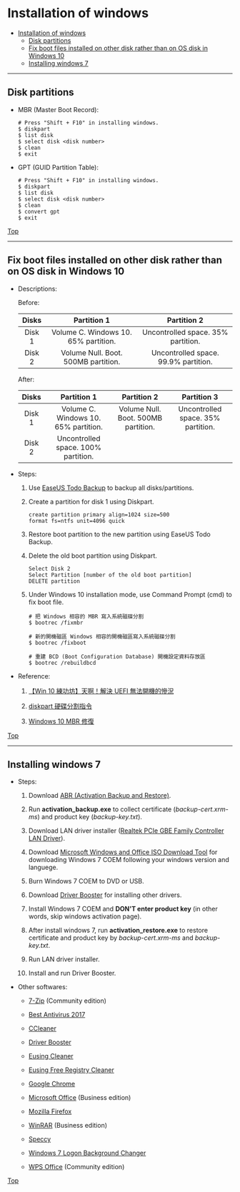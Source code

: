 # Installation of windows

<!-- TOC -->

- [Installation of windows](#installation-of-windows)
  - [Disk partitions](#disk-partitions)
  - [Fix boot files installed on other disk rather than on OS disk in Windows 10](#fix-boot-files-installed-on-other-disk-rather-than-on-os-disk-in-windows-10)
  - [Installing windows 7](#installing-windows-7)

<!-- /TOC -->

---

## Disk partitions

- MBR (Master Boot Record):

  ```windows
  # Press "Shift + F10" in installing windows.
  $ diskpart
  $ list disk
  $ select disk <disk number>
  $ clean
  $ exit
  ```

- GPT (GUID Partition Table):

  ```windows
  # Press "Shift + F10" in installing windows.
  $ diskpart
  $ list disk
  $ select disk <disk number>
  $ clean
  $ convert gpt
  $ exit
  ```

[Top](#installation-of-windows)

---

## Fix boot files installed on other disk rather than on OS disk in Windows 10

- Descriptions:

  Before:

  |  Disks |              Partition 1             |              Partition 2             |
  |:------:|:------------------------------------:|:------------------------------------:|
  | Disk 1 | Volume C. Windows 10. 65% partition. | Uncontrolled space. 35% partition.   |
  | Disk 2 | Volume Null. Boot. 500MB partition.  | Uncontrolled space. 99.9% partition. |

  After:

  |  Disks |              Partition 1             |             Partition 2             |             Partition 3            |
  |:------:|:------------------------------------:|:-----------------------------------:|:----------------------------------:|
  | Disk 1 | Volume C. Windows 10. 65% partition. | Volume Null. Boot. 500MB partition. | Uncontrolled space. 35% partition. |
  | Disk 2 | Uncontrolled space. 100% partition.  |                                     |                                    |

- Steps:

  1. Use [EaseUS Todo Backup](https://www.easeus.com/backup-software/) to backup all disks/partitions.

  2. Create a partition for disk 1 using Diskpart.

      ```shell
      create partition primary align=1024 size=500
      format fs=ntfs unit=4096 quick
      ```

  3. Restore boot partition to the new partition using EaseUS Todo Backup.

  4. Delete the old boot partition using Diskpart.

      ```shell
      Select Disk 2
      Select Partition [number of the old boot partition]
      DELETE partition
      ```

  5. Under Windows 10 installation mode, use Command Prompt (cmd) to fix boot file.

      ```shell
      # 把 Windows 相容的 MBR 寫入系統磁碟分割
      $ bootrec /fixmbr

      # 新的開機磁區 Windows 相容的開機磁區寫入系統磁碟分割
      $ bootrec /fixboot

      # 重建 BCD (Boot Configuration Database) 開機設定資料存放區
      $ bootrec /rebuildbcd
      ```

- Reference:

  1. [【Win 10 練功坊】天啊！解決 UEFI 無法開機的慘況](https://www.techbang.com/posts/49377-win-10-practice-workshops-day-solving-misery-uefi-will-not-power-on)

  2. [diskpart 硬碟分割指令](http://blog.ilc.edu.tw/blog/index.php?op=printView&articleId=505798&blogId=25793)

  3. [Windows 10 MBR 修復](https://home.gamer.com.tw/creationDetail.php?sn=3339579)

[Top](#installation-of-windows)

---

## Installing windows 7

- Steps:

  1. Download [ABR (Activation Backup and Restore)](https://directedge.us/content/abr-activation-backup-and-restore).

  2. Run **activation_backup.exe** to collect certificate (*backup-cert.xrm-ms*) and product key (*backup-key.txt*).

  3. Download LAN driver installer ([Realtek PCIe GBE Family Controller LAN Driver](https://realtek-download.com/realtek-pcie-gbe-family-controller/)).

  4. Download [Microsoft Windows and Office ISO Download Tool](https://heidoc.net/joomla/technology-science/microsoft/67-microsoft-windows-and-office-iso-download-tool) for downloading Windows 7 COEM following your windows version and languege.

  5. Burn Windows 7 COEM to DVD or USB.

  6. Download [Driver Booster](https://www.iobit.com/en/driver-booster.php) for installing other drivers.

  7. Install Windows 7 COEM and **DON'T enter product key** (in other words, skip windows activation page).

  8. After install windows 7, run **activation_restore.exe** to restore certificate and product key by *backup-cert.xrm-ms* and *backup-key.txt*.

  9. Run LAN driver installer.

  10. Install and run Driver Booster.

- Other softwares:

  - [7-Zip](http://www.7-zip.org/) (Community edition)

  - [Best Antivirus 2017](http://www.toptenreviews.com/software/security/best-antivirus-software/)

  - [CCleaner](https://www.piriform.com/ccleaner)

  - [Driver Booster](https://www.iobit.com/en/driver-booster.php)

  - [Eusing Cleaner](http://www.eusing.com/free_system_cleaner/system_cleaner.htm)

  - [Eusing Free Registry Cleaner](http://www.eusing.com/free_registry_cleaner/registry_cleaner.htm)

  - [Google Chrome](https://www.google.com/chrome/)

  - [Microsoft Office](https://products.office.com/) (Business edition)

  - [Mozilla Firefox](https://www.mozilla.org/)

  - [WinRAR](https://www.rarlab.com/) (Business edition)

  - [Speccy](https://www.piriform.com/speccy)

  - [Windows 7 Logon Background Changer](http://www.julien-manici.com/windows_7_logon_background_changer/)

  - [WPS Office](https://www.wps.com/) (Community edition)

[Top](#installation-of-windows)
